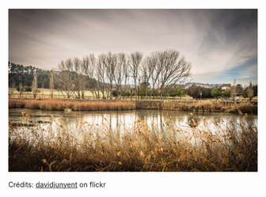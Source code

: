 ![Lyna](/images/2023-01-08.jpg)

Crédits: [davidjunyent](https://www.flickr.com/people/davidjunyent/) on flickr
